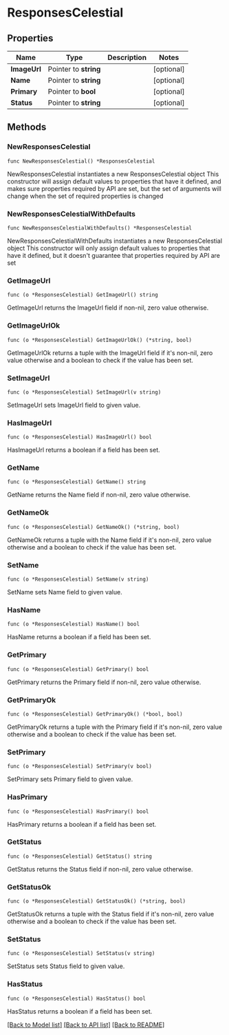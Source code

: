 # ResponsesCelestial

## Properties

Name | Type | Description | Notes
------------ | ------------- | ------------- | -------------
**ImageUrl** | Pointer to **string** |  | [optional] 
**Name** | Pointer to **string** |  | [optional] 
**Primary** | Pointer to **bool** |  | [optional] 
**Status** | Pointer to **string** |  | [optional] 

## Methods

### NewResponsesCelestial

`func NewResponsesCelestial() *ResponsesCelestial`

NewResponsesCelestial instantiates a new ResponsesCelestial object
This constructor will assign default values to properties that have it defined,
and makes sure properties required by API are set, but the set of arguments
will change when the set of required properties is changed

### NewResponsesCelestialWithDefaults

`func NewResponsesCelestialWithDefaults() *ResponsesCelestial`

NewResponsesCelestialWithDefaults instantiates a new ResponsesCelestial object
This constructor will only assign default values to properties that have it defined,
but it doesn't guarantee that properties required by API are set

### GetImageUrl

`func (o *ResponsesCelestial) GetImageUrl() string`

GetImageUrl returns the ImageUrl field if non-nil, zero value otherwise.

### GetImageUrlOk

`func (o *ResponsesCelestial) GetImageUrlOk() (*string, bool)`

GetImageUrlOk returns a tuple with the ImageUrl field if it's non-nil, zero value otherwise
and a boolean to check if the value has been set.

### SetImageUrl

`func (o *ResponsesCelestial) SetImageUrl(v string)`

SetImageUrl sets ImageUrl field to given value.

### HasImageUrl

`func (o *ResponsesCelestial) HasImageUrl() bool`

HasImageUrl returns a boolean if a field has been set.

### GetName

`func (o *ResponsesCelestial) GetName() string`

GetName returns the Name field if non-nil, zero value otherwise.

### GetNameOk

`func (o *ResponsesCelestial) GetNameOk() (*string, bool)`

GetNameOk returns a tuple with the Name field if it's non-nil, zero value otherwise
and a boolean to check if the value has been set.

### SetName

`func (o *ResponsesCelestial) SetName(v string)`

SetName sets Name field to given value.

### HasName

`func (o *ResponsesCelestial) HasName() bool`

HasName returns a boolean if a field has been set.

### GetPrimary

`func (o *ResponsesCelestial) GetPrimary() bool`

GetPrimary returns the Primary field if non-nil, zero value otherwise.

### GetPrimaryOk

`func (o *ResponsesCelestial) GetPrimaryOk() (*bool, bool)`

GetPrimaryOk returns a tuple with the Primary field if it's non-nil, zero value otherwise
and a boolean to check if the value has been set.

### SetPrimary

`func (o *ResponsesCelestial) SetPrimary(v bool)`

SetPrimary sets Primary field to given value.

### HasPrimary

`func (o *ResponsesCelestial) HasPrimary() bool`

HasPrimary returns a boolean if a field has been set.

### GetStatus

`func (o *ResponsesCelestial) GetStatus() string`

GetStatus returns the Status field if non-nil, zero value otherwise.

### GetStatusOk

`func (o *ResponsesCelestial) GetStatusOk() (*string, bool)`

GetStatusOk returns a tuple with the Status field if it's non-nil, zero value otherwise
and a boolean to check if the value has been set.

### SetStatus

`func (o *ResponsesCelestial) SetStatus(v string)`

SetStatus sets Status field to given value.

### HasStatus

`func (o *ResponsesCelestial) HasStatus() bool`

HasStatus returns a boolean if a field has been set.


[[Back to Model list]](../README.md#documentation-for-models) [[Back to API list]](../README.md#documentation-for-api-endpoints) [[Back to README]](../README.md)


